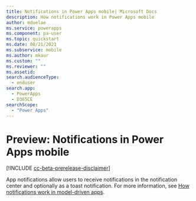 ```yaml
---
title: Notifications in Power Apps mobile| Microsoft Docs
description: How notifications work in Power Apps mobile
author: mduelae
ms.service: powerapps
ms.component: pa-user
ms.topic: quickstart
ms.date: 08/21/2021
ms.subservice: mobile
ms.author: mkaur
ms.custom: ""
ms.reviewer: ""
ms.assetid: 
search.audienceType: 
  - enduser
search.app: 
  - PowerApps
  - D365CE
searchScope:
  - "Power Apps"
---
```


# Preview: Notifications in Power Apps mobile

[!INCLUDE [cc-beta-prerelease-disclaimer](../includes/cc-beta-prerelease-disclaimer.md)]


App notifications allow users to receive notifications in the notification center and optionally as a toast notification. For more information, see [How notifications work in model-driven apps](../user/notifications.md).
